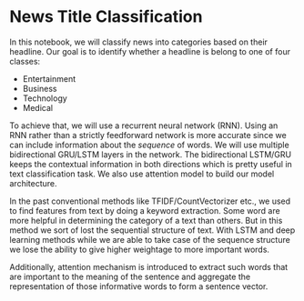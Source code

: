 # News Title Classification
In this notebook, we will classify news into categories based on their headline. Our goal is to identify whether a headline is belong to one of four classes: 
- Entertainment
- Business
- Technology
- Medical

To achieve that, we will use a recurrent neural network (RNN). Using an RNN rather than a strictly feedforward network is more accurate since we can include information about the *sequence* of words. We will use multiple bidirectional GRU/LSTM layers in the network. The bidirectional LSTM/GRU keeps the contextual information in both directions which is pretty useful in text classification task. We also use attention model to build our model architecture. 

In the past conventional methods like TFIDF/CountVectorizer etc., we used to find features from text by doing a keyword extraction. Some word are more helpful in determining the category of a text than others. But in this method we sort of lost the sequential structure of text. With LSTM and deep learning methods while we are able to take case of the sequence structure we lose the ability to give higher weightage to more important words. 

Additionally, attention mechanism is introduced to extract such words that are important to the meaning of the sentence and aggregate the representation of those informative words to form a sentence vector.
